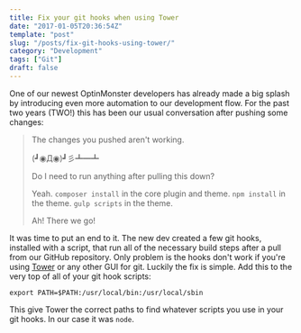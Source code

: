 ```yaml
---
title: Fix your git hooks when using Tower
date: "2017-01-05T20:36:54Z"
template: "post"
slug: "/posts/fix-git-hooks-using-tower/"
category: "Development"
tags: ["Git"]
draft: false
---
```

One of our newest OptinMonster developers has already made a big splash by introducing even more automation to our development flow. For the past two years (TWO!) this has been our usual conversation after pushing some changes:

> The changes you pushed aren't working.
> 
> (┛◉Д◉)┛彡┻━┻
> 
> Do I need to run anything after pulling this down?
> 
> Yeah. `composer install` in the core plugin and theme. `npm install` in the theme. `gulp scripts` in the theme.
> 
> Ah! There we go! 

It was time to put an end to it. The new dev created a few git hooks, installed with a script, that run all of the necessary build steps after a pull from our GitHub repository. Only problem is the hooks don't work if you're using [Tower](https://www.git-tower.com) or any other GUI for git. Luckily the fix is simple. Add this to the very top of all of your git hook scripts:

`export PATH=$PATH:/usr/local/bin:/usr/local/sbin`
    

This give Tower the correct paths to find whatever scripts you use in your git hooks. In our case it was `node`.
